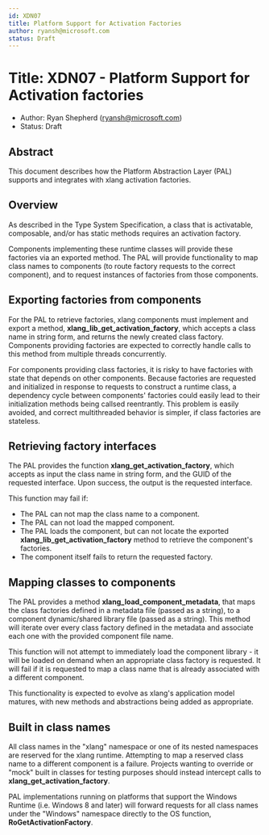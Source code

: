 ```yaml
---
id: XDN07
title: Platform Support for Activation Factories
author: ryansh@microsoft.com
status: Draft
---
```


# Title: XDN07 - Platform Support for Activation factories
* Author: Ryan Shepherd (ryansh@microsoft.com)
* Status: Draft

## Abstract

This document describes how the Platform Abstraction Layer (PAL) supports and integrates with xlang activation factories. 

## Overview

As described in the Type System Specification, a class that is activatable, composable, and/or has static methods requires an activation factory.

Components implementing these runtime classes will provide these factories via an exported method.
The PAL will provide functionality to map class names to components (to route factory requests to the correct component), and to request instances of factories from those components.

## Exporting factories from components

For the PAL to retrieve factories, xlang components must implement and export a method, **xlang_lib_get_activation_factory**, which accepts a class name in string form, and returns the newly created class factory.
Components providing factories are expected to correctly handle calls to this method from multiple threads concurrently.

For components providing class factories, it is risky to have factories with state that depends on other components.
Because factories are requested and initialized in response to requests to construct a runtime class, a dependency cycle between components' factories could easily lead to their initialization methods being callsed reentrantly.
This problem is easily avoided, and correct multithreaded behavior is simpler, if class factories are stateless.

## Retrieving factory interfaces

The PAL provides the function **xlang_get_activation_factory**, which accepts as input the class name in string form, and the GUID of the requested interface.
Upon success, the output is the requested interface.

This function may fail if:
* The PAL can not map the class name to a component.
* The PAL can not load the mapped component.
* The PAL loads the component, but can not locate the exported **xlang_lib_get_activation_factory** method to retrieve the component's factories.
* The component itself fails to return the requested factory.

## Mapping classes to components

The PAL provides a method **xlang_load_component_metadata**, that maps the class factories defined in a metadata file (passed as a string), to a component dynamic/shared library file (passed as a string).
This method will iterate over every class factory defined in the metadata and associate each one with the provided component file name.

This function will not attempt to immediately load the component library - it will be loaded on demand when an appropriate class factory is requested. It will fail if it is requested to map a class name that is already associated with a different component.

This functionality is expected to evolve as xlang's application model matures, with new methods and abstractions being added as appropriate.

## Built in class names

All class names in the "xlang" namespace or one of its nested namespaces are reserved for the xlang runtime.
Attempting to map a reserved class name to a different component is a failure.
Projects wanting to override or "mock" built in classes for testing purposes should instead intercept calls to **xlang_get_activation_factory**.

PAL implementations running on platforms that support the Windows Runtime (i.e. Windows 8 and later) will forward requests for all class names under the "Windows" namespace  directly to the OS function, **RoGetActivationFactory**.
